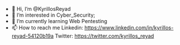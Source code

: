 - 👋 Hi, I’m @KyrillosReyad
- 👀 I’m interested in Cyber_Security;
- 🌱 I’m currently learning Web Pentesting
- 📫 How to reach me Linkedin: https://www.linkedin.com/in/kyrillos-reyad-54120b19a
                      Twitter:   https://twitter.com/kyrillos_reyad

<!---
KyrillosReyad/KyrillosReyad is a ✨ special ✨ repository because its `README.md` (this file) appears on your GitHub profile.
You can click the Preview link to take a look at your changes.
--->
